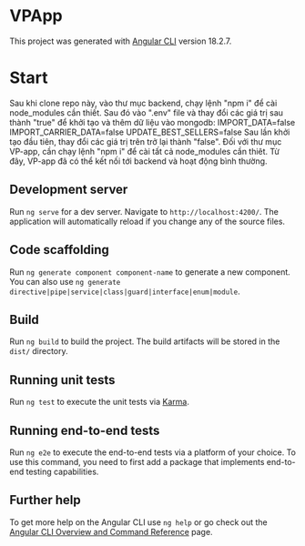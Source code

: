 # VPApp

This project was generated with [Angular CLI](https://github.com/angular/angular-cli) version 18.2.7.

# Start

Sau khi clone repo này, vào thư mục backend, chạy lệnh "npm i" để cài node_modules cần thiết. Sau đó vào ".env" file và thay đổi các giá trị sau thành "true" để khởi tạo và thêm dữ liệu vào mongodb:
      IMPORT_DATA=false
      IMPORT_CARRIER_DATA=false
      UPDATE_BEST_SELLERS=false
Sau lần khởi tạo đầu tiên, thay đổi các giá trị trên trở lại thành "false".
Đối với thư mục VP-app, cần chạy lệnh "npm i" để cài tất cả node_modules cần thiêt.
Từ đây, VP-app đã có thể kết nối tới backend và hoạt động bình thường.

## Development server

Run `ng serve` for a dev server. Navigate to `http://localhost:4200/`. The application will automatically reload if you change any of the source files.

## Code scaffolding

Run `ng generate component component-name` to generate a new component. You can also use `ng generate directive|pipe|service|class|guard|interface|enum|module`.

## Build

Run `ng build` to build the project. The build artifacts will be stored in the `dist/` directory.

## Running unit tests

Run `ng test` to execute the unit tests via [Karma](https://karma-runner.github.io).

## Running end-to-end tests

Run `ng e2e` to execute the end-to-end tests via a platform of your choice. To use this command, you need to first add a package that implements end-to-end testing capabilities.

## Further help

To get more help on the Angular CLI use `ng help` or go check out the [Angular CLI Overview and Command Reference](https://angular.dev/tools/cli) page.
